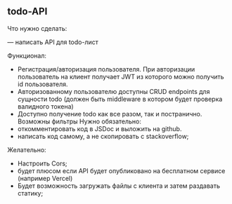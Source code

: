 ## todo-API
Что нужно сделать:

— написать API для todo-лист

Функционал:
* Регистрация/авторизация пользователя. При авторизации пользователь на клиент получает JWT из которого можно получить id пользователя.
* Авторизованному пользователю доступны CRUD endpoints для сущности todo (должен быть middleware в котором будет проверка валидного токена)
* Доступно получение todo как все разом, так и постранично. Возможны фильтры
  Нужно обязательно:
* откомментировать код в JSDoc и выложить на github.
* написать код самому, а не скопировать с stackoverflow;

Желательно:
* Настроить Cors;
* будет плюсом если API будет опубликовано на бесплатном сервисе (например Vercel)
* Будет возможность загружать файлы с клиента и затем раздавать статику;